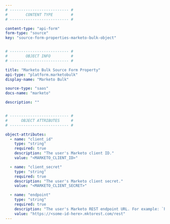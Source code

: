 ```yaml
---
# -------------------------- #
#        CONTENT TYPE        #
# -------------------------- #

content-type: "api-form"
form-type: "source"
key: "source-form-properties-marketo-bulk-object"


# -------------------------- #
#        OBJECT INFO         #
# -------------------------- #

title: "Marketo Bulk Source Form Property"
api-type: "platform.marketobulk"
display-name: "Marketo Bulk"

source-type: "saas"
docs-name: "marketo"

description: ""


# -------------------------- #
#      OBJECT ATTRIBUTES     #
# -------------------------- #

object-attributes:
  - name: "client_id"
    type: "string"
    required: true
    description: "The user's Marketo client ID."
    value: "<MARKETO_CLIENT_ID>"

  - name: "client_secret"
    type: "string"
    required: true
    description: "The user's Marketo client secret."
    value: "<MARKETO_CLIENT_SECRET>"

  - name: "endpoint"
    type: "string"
    required: true
    description: "The user's Marketo REST endpoint URL. For example: `https://457-RFG-234.mktorest.com/rest`"
    value: "https://<some-id-here>.mktorest.com/rest"
---
```

